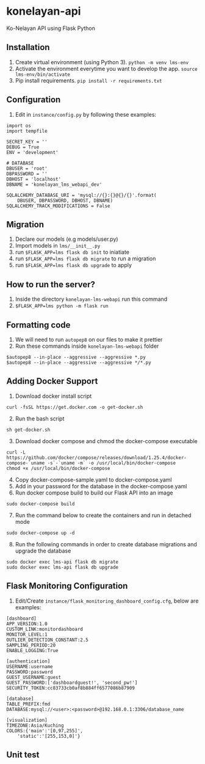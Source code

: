 # konelayan-api
Ko-Nelayan API using Flask Python

## Installation

1. Create virtual environment (using Python 3). `python -m venv lms-env`
2. Activate the environment everytime you want to develop the app. `source lms-env/bin/activate`
3. Pip install requirements. `pip install -r requirements.txt`

## Configuration

1. Edit in `instance/config.py` by following these examples:

```
import os
import tempfile

SECRET_KEY = ''
DEBUG = True
ENV = 'development'

# DATABASE
DBUSER = 'root'
DBPASSWORD = ''
DBHOST = 'localhost'
DBNAME = 'konelayan_lms_webapi_dev'

SQLALCHEMY_DATABASE_URI = 'mysql://{}:{}@{}/{}'.format(
    DBUSER, DBPASSWORD, DBHOST, DBNAME)
SQLALCHEMY_TRACK_MODIFICATIONS = False
```

## Migration

1. Declare our models (e.g models/user.py)
2. Import models in `lms/__init__.py`
3. run `$FLASK_APP=lms flask db init` to iniatiate
4. run `$FLASK_APP=lms flask db migrate` to run a migration
5. run `$FLASK_APP=lms flask db upgrade` to apply

## How to run the server?

1. Inside the directory `konelayan-lms-webapi` run this command
2. `$FLASK_APP=lms python -m flask run`

## Formatting code

1. We will need to run `autopep8` on our files to make it prettier
2. Run these commands inside `konelayan-lms-webapi` folder

```
$autopep8 --in-place --aggressive --aggressive *.py
$autopep8 --in-place --aggressive --aggressive */*.py
```

## Adding Docker Support

1. Download docker install script
```
curl -fsSL https://get.docker.com -o get-docker.sh
```
2. Run the bash script
```
sh get-docker.sh
```
3. Download docker compose and chmod the docker-compose executable
```
curl -L https://github.com/docker/compose/releases/download/1.25.4/docker-compose-`uname -s`-`uname -m` -o /usr/local/bin/docker-compose
chmod +x /usr/local/bin/docker-compose
```
4. Copy docker-compose-sample.yaml to docker-compose.yaml
5. Add in your password for the database in the docker-compose.yaml
6. Run docker compose build to build our Flask API into an image
```
sudo docker-compose build
```
7. Run the command below to create the containers and run in detached mode
```
sudo docker-compose up -d
```
8. Run the following commands in order to create database migrations and upgrade the database
```
sudo docker exec lms-api flask db migrate
sudo docker exec lms-api flask db upgrade
```
## Flask Monitoring Configuration

1. Edit/Create `instance/flask_monitoring_dashboard_config.cfg`, below are examples:

```
[dashboard]
APP_VERSION:1.0
CUSTOM_LINK:monitordashboard
MONITOR_LEVEL:1
OUTLIER_DETECTION_CONSTANT:2.5
SAMPLING_PERIOD:20
ENABLE_LOGGING:True

[authentication]
USERNAME:username
PASSWORD:password
GUEST_USERNAME:guest
GUEST_PASSWORD:['dashboardguest!', 'second_pw!']
SECURITY_TOKEN:cc83733cb0af8b884ff6577086b87909

[database]
TABLE_PREFIX:fmd
DATABASE:mysql://<user>:<password>@192.168.0.1:3306/database_name

[visualization]
TIMEZONE:Asia/Kuching
COLORS:{'main':'[0,97,255]',
	'static':'[255,153,0]'}
```
## Unit test
